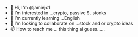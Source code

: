 - 👋 Hi, I’m @jamiejc1
- 👀 I’m interested in ...crypto, passive $, stonks
- 🌱 I’m currently learning ...English
- 💞️ I’m looking to collaborate on ...stock and or crypto ideas
- 📫 How to reach me ... this thing ai guess......

<!---
jamiejc1/jamiejc1 is a ✨ special ✨ repository because its `README.md` (this file) appears on your GitHub profile.
You can click the Preview link to take a look at your changes.
--->
